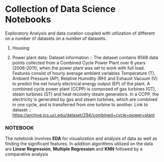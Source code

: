 # Collection of Data Science Notebooks 
Exploratory Analysis and data curation coupled with utilization of different  on a number of datasets on a number of datasets.
1) Housing 

2) Power plant data:
   Dataset information :: The dataset contains 9568 data points collected from a Combined Cycle Power Plant over 6 years (2006-2011), when the power plant was set to work with full load. Features consist of hourly average ambient variables Temperature (T), Ambient Pressure (AP), Relative Humidity (RH) and Exhaust Vacuum (V) to predict the net hourly electrical energy output (EP)  of the plant.
A combined cycle power plant (CCPP) is composed of gas turbines (GT), steam turbines (ST) and heat recovery steam generators. In a CCPP, the electricity is generated by gas and steam turbines, which are combined in one cycle, and is transferred from one turbine to another. 
Link to dataset :: https://archive.ics.uci.edu/dataset/294/combined+cycle+power+plant
### NOTEBOOK 
The notebook involves **EDA** for visualization and analysis of data as well as finding the significant features. 
In addition algorithms utilized on the data are **Linear Regression**, **Multiple Regression** and **KNN** followed by a comparative analysis 

